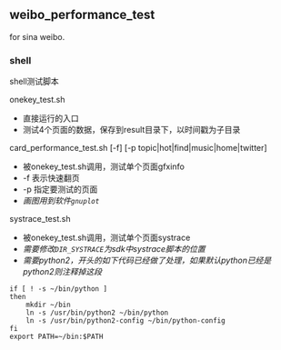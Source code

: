 ## weibo_performance_test

for sina weibo.


### shell

shell测试脚本


onekey_test.sh

- 直接运行的入口
- 测试4个页面的数据，保存到result目录下，以时间戳为子目录


card_performance_test.sh [-f] [-p topic|hot|find|music|home|twitter]

- 被onekey_test.sh调用，测试单个页面gfxinfo
- -f 表示快速翻页
- -p 指定要测试的页面
- *画图用到软件`gnuplot`*

systrace_test.sh

- 被onekey_test.sh调用，测试单个页面systrace
- *需要修改`DIR_SYSTRACE`为sdk中systrace脚本的位置*
- *需要python2，开头的如下代码已经做了处理，如果默认python已经是python2则注释掉这段*

```shell
if [ ! -s ~/bin/python ]
then
    mkdir ~/bin
    ln -s /usr/bin/python2 ~/bin/python
    ln -s /usr/bin/python2-config ~/bin/python-config
fi
export PATH=~/bin:$PATH
```
